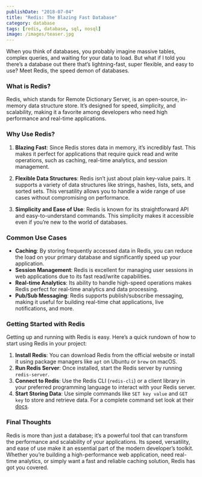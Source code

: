 ```yaml
---
publishDate: "2018-07-04"
title: "Redis: The Blazing Fast Database"
category: database
tags: [redis, database, sql, nosql]
image: /images/teaser.jpg
---
```


When you think of databases, you probably imagine massive tables, complex queries, and waiting for your data to load. But what if I told you there’s a database out there that’s lightning-fast, super flexible, and easy to use? Meet Redis, the speed demon of databases.

### What is Redis?

Redis, which stands for Remote Dictionary Server, is an open-source, in-memory data structure store. It’s designed for speed, simplicity, and scalability, making it a favorite among developers who need high performance and real-time applications.

### Why Use Redis?

1. **Blazing Fast**: Since Redis stores data in memory, it’s incredibly fast. This makes it perfect for applications that require quick read and write operations, such as caching, real-time analytics, and session management.

2. **Flexible Data Structures**: Redis isn’t just about plain key-value pairs. It supports a variety of data structures like strings, hashes, lists, sets, and sorted sets. This versatility allows you to handle a wide range of use cases without compromising on performance.

3. **Simplicity and Ease of Use**: Redis is known for its straightforward API and easy-to-understand commands. This simplicity makes it accessible even if you’re new to the world of databases.

### Common Use Cases

- **Caching**: By storing frequently accessed data in Redis, you can reduce the load on your primary database and significantly speed up your application.
- **Session Management**: Redis is excellent for managing user sessions in web applications due to its fast read/write capabilities.
- **Real-time Analytics**: Its ability to handle high-speed operations makes Redis perfect for real-time analytics and data processing.
- **Pub/Sub Messaging**: Redis supports publish/subscribe messaging, making it useful for building real-time chat applications, live notifications, and more.

### Getting Started with Redis

Getting up and running with Redis is easy. Here’s a quick rundown of how to start using Redis in your project:

1. **Install Redis**: You can download Redis from the official website or install it using package managers like `apt` on Ubuntu or `brew` on macOS.
2. **Run Redis Server**: Once installed, start the Redis server by running `redis-server`.
3. **Connect to Redis**: Use the Redis CLI (`redis-cli`) or a client library in your preferred programming language to interact with your Redis server.
4. **Start Storing Data**: Use simple commands like `SET key value` and `GET key` to store and retrieve data. For a complete command set look at their [docs](https://redis.io/docs/latest/commands/).

### Final Thoughts

Redis is more than just a database; it’s a powerful tool that can transform the performance and scalability of your applications. Its speed, versatility, and ease of use make it an essential part of the modern developer’s toolkit. Whether you’re building a high-performance web application, need real-time analytics, or simply want a fast and reliable caching solution, Redis has got you covered.
